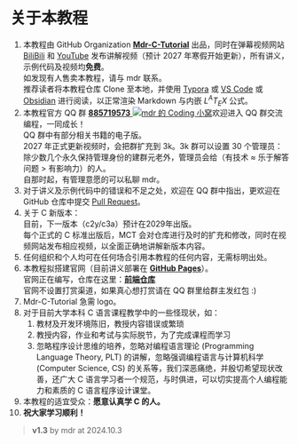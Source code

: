 # 关于本教程

1. 本教程由 GitHub Organization [**Mdr-C-Tutorial**](https://github.com/Mdr-C-Tutorial) 出品，同时在弹幕视频网站 [BiliBili](https://www.bilibili.com/) 和 [YouTube](https://youtube.com/) 发布讲解视频（预计 2027 年寒假开始更新），所有讲义，示例代码及视频均**免费**。  
   如发现有人售卖本教程，请与 mdr 联系。  
   推荐读者将本教程仓库 Clone 至本地，并使用 [Typora](https://typora.io/) 或 [VS Code](https://code.visualstudio.com/) 或 [Obsidian](https://obsidian.md/) 进行阅读，以正常渲染 Markdown 与内嵌 $L^AT_EX$ 公式。
2. 本教程官方 QQ 群 [**885719573** ![mdr 的 Coding 小窝](https://pub.idqqimg.com/wpa/images/group.png)](https://qm.qq.com/cgi-bin/qm/qr?k=BdVPqTXYNclTbEJ_hr2SQiw_s6HbMKv8&jump_from=webapi&authKey=UY6WSOF1GJQF/32XY/CHluyWUhnS3k3YSga8S0/kIKtcAyqWs+5Ek8RPuWVAVcon)欢迎进入 QQ 群交流编程，一同成长！  
   QQ 群中有部分相关书籍的电子版。  
   2027 年正式更新视频时，会把群扩充到 3k。3k 群可以设置 30 个管理员：除少数几个永久保持管理身份的建群元老外，管理员会给（有技术 $\approx$ 乐于解答问题 $>$ 有影响力）的人。  
   自那时起，有管理意愿的可以私聊 mdr。
3. 对于讲义及示例代码中的错误和不足之处，欢迎在 QQ 群中指出，更欢迎在 GitHub 仓库中提交 [Pull Request](https://github.com/Mdr-C-Tutorial/C/pulls)。
4. 关于 C 新版本：  
   目前，下一版本（c2y/c3a）预计在2029年出版。  
   每个正式的 C 标准出版后，MCT 会对仓库进行及时的扩充和修改，同时在视频网站发布相应视频，以全面正确地讲解新版本内容。
5. 任何组织和个人均可在任何场合引用本教程的任何内容，无需标明出处。
6. 本教程拟搭建官网（目前讲义部署在 [**GitHub Pages**](https://mdr.aymao.com/C/)）。  
   官网正在编写，仓库在这里：[**前端仓库**](https://github.com/Mdr-C-Tutorial/WebSite)  
   官网不设置打赏渠道，如果真心想打赏请在 QQ 群里给群主发红包 :)
7. Mdr-C-Tutorial 急需 logo。
8. 对于目前大学本科 C 语言课程教学中的一些怪现状，如：
   1. 教材及开发环境陈旧，教授内容错误或繁琐
   2. 教授内容，作业和考试与实际脱节，为了完成课程而学习
   3. 忽略程序设计思维的培养，忽略对编程语言理论 (Programming Language Theory, PLT) 的讲解，忽略强调编程语言与计算机科学 (Computer Science, CS) 的关系等，我们深恶痛绝，并殷切希望现状改善，还广大 C 语言学习者一个规范，与时俱进，可以切实提高个人编程能力和素质的 C 语言程序设计课堂。
9. 本教程的适宜受众：**愿意认真学 C 的人。**
10. **祝大家学习顺利！**

> **v1.3** by mdr at 2024.10.3
